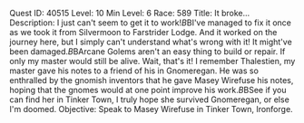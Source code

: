Quest ID: 40515
Level: 10
Min Level: 6
Race: 589
Title: It broke...
Description: I just can't seem to get it to work!$B$BI've managed to fix it once as we took it from Silvermoon to Farstrider Lodge. And it worked on the journey here, but I simply can't understand what's wrong with it! It might've been damaged.$B$BArcane Golems aren't an easy thing to build or repair. If only my master would still be alive. Wait, that's it! I remember Thalestien, my master gave his notes to a friend of his in Gnomeregan. He was so enthralled by the gnomish inventors that he gave Masey Wirefuse his notes, hoping that the gnomes would at one point improve his work.$B$BSee if you can find her in Tinker Town, I truly hope she survived Gnomeregan, or else I'm doomed.
Objective: Speak to Masey Wirefuse in Tinker Town, Ironforge.

